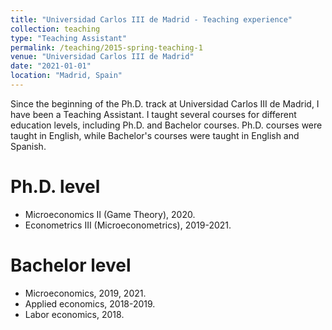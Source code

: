```yaml
---
title: "Universidad Carlos III de Madrid - Teaching experience"
collection: teaching
type: "Teaching Assistant"
permalink: /teaching/2015-spring-teaching-1
venue: "Universidad Carlos III de Madrid"
date: "2021-01-01"
location: "Madrid, Spain"
---
```


Since the beginning of the Ph.D. track at Universidad Carlos III de Madrid, I have been a Teaching Assistant. I taught several courses for different education levels, including Ph.D. and Bachelor courses. Ph.D. courses were taught in English, while Bachelor's courses were taught in English and Spanish.

Ph.D. level
======
* Microeconomics II (Game Theory), 2020. 
* Econometrics III (Microeconometrics), 2019-2021. 

Bachelor level
======

* Microeconomics, 2019, 2021.
* Applied economics, 2018-2019.
* Labor economics, 2018.
